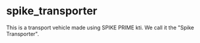 # spike_transporter
This is a transport vehicle made using SPIKE PRIME kti.  We call it the "Spike Transporter".
